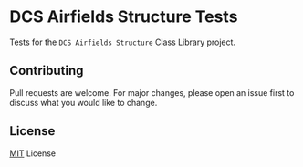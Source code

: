 ﻿# DCS Airfields Structure Tests

Tests for the `DCS Airfields Structure` Class Library project.

## Contributing
Pull requests are welcome. For major changes, please open an issue first to discuss what you would like to change.

## License
[MIT](https://choosealicense.com/licenses/mit/) License